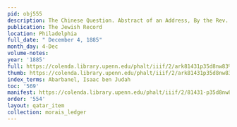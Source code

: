 ```yaml
---
pid: obj555
description: The Chinese Question. Abstract of an Address, By the Rev. S. Morais.
publication: The Jewish Record
location: Philadelphia
full_date: " December 4, 1885"
month_day: 4-Dec
volume-notes:
year: '1885'
full: https://colenda.library.upenn.edu/phalt/iiif/2/ark81431p35d8nw83%2FSHA256E-s7236126--a50f01577faed9f45f474c22e3517636ce534df39fb612b3de65d6aeaee3bc04.jpeg/full/3500,/0/default.jpg
thumb: https://colenda.library.upenn.edu/phalt/iiif/2/ark81431p35d8nw83%2FSHA256E-s7236126--a50f01577faed9f45f474c22e3517636ce534df39fb612b3de65d6aeaee3bc04.jpeg/full/!200,200/0/default.jpg
index_terms: Abarbanel, Isaac ben Judah
toc: '569'
manifest: https://colenda.library.upenn.edu/phalt/iiif/2/81431-p35d8nw83/manifest
order: '554'
layout: qatar_item
collection: morais_ledger
---
```


